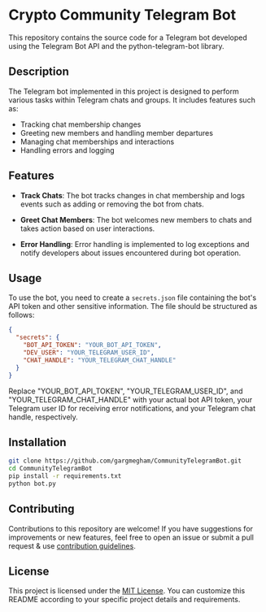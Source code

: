 # Crypto Community Telegram Bot

This repository contains the source code for a Telegram bot developed using the Telegram Bot API and the python-telegram-bot library.

## Description

The Telegram bot implemented in this project is designed to perform various tasks within Telegram chats and groups. It includes features such as:

- Tracking chat membership changes
- Greeting new members and handling member departures
- Managing chat memberships and interactions
- Handling errors and logging

## Features

- **Track Chats**: The bot tracks changes in chat membership and logs events such as adding or removing the bot from chats.

- **Greet Chat Members**: The bot welcomes new members to chats and takes action based on user interactions.

- **Error Handling**: Error handling is implemented to log exceptions and notify developers about issues encountered during bot operation.

## Usage

To use the bot, you need to create a `secrets.json` file containing the bot's API token and other sensitive information. The file should be structured as follows:

```json
{
  "secrets": {
    "BOT_API_TOKEN": "YOUR_BOT_API_TOKEN",
    "DEV_USER": "YOUR_TELEGRAM_USER_ID",
    "CHAT_HANDLE": "YOUR_TELEGRAM_CHAT_HANDLE"
  }
}
```

Replace "YOUR_BOT_API_TOKEN", "YOUR_TELEGRAM_USER_ID", and "YOUR_TELEGRAM_CHAT_HANDLE" with your actual bot API token, your Telegram user ID for receiving error notifications, and your Telegram chat handle, respectively.

## Installation

```bash
git clone https://github.com/gargmegham/CommunityTelegramBot.git
cd CommunityTelegramBot
pip install -r requirements.txt
python bot.py
```

## Contributing

Contributions to this repository are welcome! If you have suggestions for improvements or new features, feel free to open an issue or submit a pull request & use [contribution guidelines](CONTRIBUTING.md).

## License

This project is licensed under the [MIT License](LICENSE).
You can customize this README according to your specific project details and requirements.
